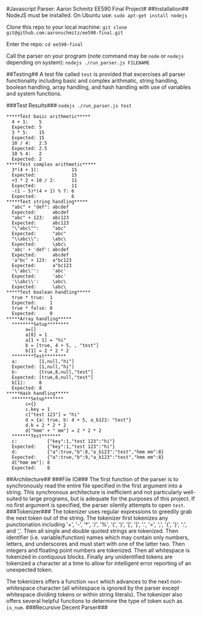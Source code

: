 #Javascript Parser: Aaron Schmitz EE590 Final Project#
##Installation##
NodeJS must be installed. On Ubuntu use:
`sudo apt-get install nodejs`

Clone this repo to your local machine:
`git clone git@github.com:aaronschmitz/ee590-final.git`

Enter the repo:
`cd ee590-final`

Call the parser on your program (note command may be `node` or `nodejs` depending on system):
`nodejs ./run_parser.js FILENAME`

##Testing##
A test file called `test` is provided that excercises all parser functionality including basic and complex arithmatic, string handling, boolean handling, array handling, and hash handling with use of variables and system functions.

###Test Results###
`nodejs ./run_parser.js test`
```
*****Test basic arithmetic*****
  4 + 1:    5
  Expected: 5
  3 * 5:    15
  Expected: 15
  10 / 4:   2.5
  Expected: 2.5
  10 % 4:   2
  Expected: 2
*****Test complex arithmetic*****
  3*(4 + 1):            15
  Expected:             15
  +3 * 2 + 10 / 2:      11
  Expected:             11
  -(1 - 5)*(4 + 1) % 7: 6
  Expected:             6
*****Test string handling*****
  "abc" + "def": abcdef
  Expected:      abcdef
  "abc" + 123:   abc123
  Expected:      abc123
  "\"abc\"":     "abc"
  Expected:      "abc"
  "\\abc\\":     \abc\
  Expected:      \abc\
  'abc' + 'def': abcdef
  Expected:      abcdef
  'a"bc' + 123:  a"bc123
  Expected:      a"bc123
  '\'abc\'':     'abc'
  Expected:      'abc'
  '\\abc\\':     \abc\
  Expected:      \abc\
*****Test boolean handling*****
  true * true:  1
  Expected:     1
  true * false: 0
  Expected:     0
*****Array handling*****
  ********Setup********
       a=[]
       a[0] = 1
       a[1 + 1] = "hi"
       b = [true, 4 + 5, , "test"]
       b[1] = 2 * 2 * 2
  ********Test********
  a:        [1,null,"hi"]
  Expected: [1,null,"hi"]
  b:        [true,8,null,"test"]
  Expected: [true,8,null,"test"]
  b[1]:     8
  Expected: 8
*****Hash handling*****
  *******Setup*******
       c={}
       c.key = 1
       c["test 123"] = "hi"
       d = {a: true, b: 4 + 5, a_b123: "test"}
       d.b = 2 * 2 * 2
       d["hmm" + " mm"] = 2 * 2 * 2
  *******Test*******
  c:           {"key":1,"test 123":"hi"}
  Expected:    {"key":1,"test 123":"hi"}
  d:           {"a":true,"b":8,"a_b123":"test","hmm mm":8}
  Expected:    {"a":true,"b":9,"a_b123":"test","hmm mm":8}
  d["hmm mm"]: 8
  Expected:    8
```

##Architecture##
###File IO###
The first function of the parser is to synchronously read the entire file specified in the first argument into a string.
This synchronous architecture is inefficient and not particularly well-suited to large programs, but is adequate for the purposes of this project.
If no first argument is specified, the parser silently attempts to open `test`.
###Tokenizer###
The tokenizer uses regular expressions to greedily grab the next token out of the string. The tokenizer first tokenizes any punctionation including '+', '-', '*', '/', '%', '(', ')', '[', ']', '.', '=', ';', '{', '}', ':', and ','.
Then all single and double quoted strings are tokenized.
Then identifier (i.e. variable/function) names which may contain only numbers, letters, and underscores and must start with one of the latter two.
Then integers and floating point numbers are tokenized.
Then all whitespace is tokenized in contiquous blocks.
Finally any unidentified tokens are tokenized a character at a time to allow for intelligent error reporting of an unexpected token.

The tokenizers offers a function `next` which advances to the next non-whitespace character
(all whitespace is ignored by the parser except whitespace dividing tokens or within string literals).
The tokenizer also offers several helpful functions to determine the type of token such as `is_num`.
###Recursive Decent Parser###